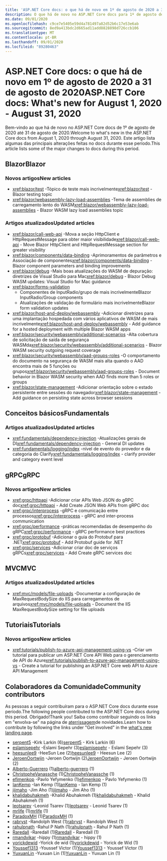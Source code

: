 ```yaml
---
title: 'ASP.NET Core docs: o que há de novo em 1º de agosto de 2020 a 31 de agosto de 2020'
description: O que há de novo no ASP.NET Core docs para 1º de agosto de 2020 a 31 de agosto de 2020.
ms.date: 09/01/2020
ms.openlocfilehash: c9ce7e5405e59d4a781497a82d52b6c17e53e6ab
ms.sourcegitcommit: 8ed9a413bdc2d665ad11add8828898d726ccb106
ms.translationtype: MT
ms.contentlocale: pt-BR
ms.lasthandoff: 09/01/2020
ms.locfileid: "89280463"
---
```

# <a name="aspnet-core-docs-whats-new-for-august-1-2020---august-31-2020"></a><span data-ttu-id="48d69-103">ASP.NET Core docs: o que há de novo em 1º de agosto de 2020 a 31 de agosto de 2020</span><span class="sxs-lookup"><span data-stu-id="48d69-103">ASP.NET Core docs: What's new for August 1, 2020 - August 31, 2020</span></span>

<span data-ttu-id="48d69-104">Bem-vindo ao que há de novo no ASP.NET Core docs de 1º de agosto de 2020 até 31 de agosto de 2020.</span><span class="sxs-lookup"><span data-stu-id="48d69-104">Welcome to what's new in the ASP.NET Core docs from August 1, 2020 through August 31, 2020.</span></span> <span data-ttu-id="48d69-105">Este artigo lista algumas das principais alterações feitas no docs durante esse período.</span><span class="sxs-lookup"><span data-stu-id="48d69-105">This article lists some of the major changes to docs during this period.</span></span>

## <a name="blazor"></a><span data-ttu-id="48d69-106">Blazor</span><span class="sxs-lookup"><span data-stu-id="48d69-106">Blazor</span></span>

### <a name="new-articles"></a><span data-ttu-id="48d69-107">Novos artigos</span><span class="sxs-lookup"><span data-stu-id="48d69-107">New articles</span></span>

- <span data-ttu-id="48d69-108"><xref:blazor/test> -Tópico de teste mais incrivelmente</span><span class="sxs-lookup"><span data-stu-id="48d69-108"><xref:blazor/test> - Blazor testing topic</span></span>
- <span data-ttu-id="48d69-109"><xref:blazor/webassembly-lazy-load-assemblies> -Tema de assemblies de carregamento lento do WASM</span><span class="sxs-lookup"><span data-stu-id="48d69-109"><xref:blazor/webassembly-lazy-load-assemblies> - Blazor WASM lazy load assemblies topic</span></span>

### <a name="updated-articles"></a><span data-ttu-id="48d69-110">Artigos atualizados</span><span class="sxs-lookup"><span data-stu-id="48d69-110">Updated articles</span></span>

- <span data-ttu-id="48d69-111"><xref:blazor/call-web-api> -Mova a seção HttpClient e HttpRequestMessage para obter maior visibilidade</span><span class="sxs-lookup"><span data-stu-id="48d69-111"><xref:blazor/call-web-api> - Move Blazor HttpClient and HttpRequestMessage section for greater visibility</span></span>
- <span data-ttu-id="48d69-112"><xref:blazor/components/data-binding> -Aprimoramentos de parâmetros e Associação de componentes</span><span class="sxs-lookup"><span data-stu-id="48d69-112"><xref:blazor/components/data-binding> - Blazor component parameters and binding improvements</span></span>
- <span data-ttu-id="48d69-113"><xref:blazor/debug> -Mais boas atualizações do WASM de depuração: diretrizes de Visual Studio para Mac</span><span class="sxs-lookup"><span data-stu-id="48d69-113"><xref:blazor/debug> - Blazor Debug WASM updates: Visual Studio for Mac guidance</span></span>
- <xref:blazor/forms-validation>
  - <span data-ttu-id="48d69-114">Componentes de InputRadio/grupo de mais incrivelmente</span><span class="sxs-lookup"><span data-stu-id="48d69-114">Blazor InputRadio/Group components</span></span>
  - <span data-ttu-id="48d69-115">Atualizações de validação de formulário mais incrivelmente</span><span class="sxs-lookup"><span data-stu-id="48d69-115">Blazor form validation updates</span></span>
- <span data-ttu-id="48d69-116"><xref:blazor/host-and-deploy/webassembly> -Adicionar diretrizes para uma implantação hospedada com vários aplicativos de WASM de mais incrivelmente</span><span class="sxs-lookup"><span data-stu-id="48d69-116"><xref:blazor/host-and-deploy/webassembly> - Add guidance for a hosted deployment with multiple Blazor WASM apps</span></span>
- <span data-ttu-id="48d69-117"><xref:blazor/security/webassembly/additional-scenarios> -Alta cobertura de solicitação de saída de segurança WASMda</span><span class="sxs-lookup"><span data-stu-id="48d69-117"><xref:blazor/security/webassembly/additional-scenarios> - Blazor WASM security outgoing request coverage</span></span>
- <span data-ttu-id="48d69-118"><xref:blazor/security/webassembly/aad-groups-roles> -O comportamento do documento na segurança de WASM mais alta quando o AAD encontra mais de 5 funções ou grupos</span><span class="sxs-lookup"><span data-stu-id="48d69-118"><xref:blazor/security/webassembly/aad-groups-roles> - Document behavior in Blazor WASM security when AAD finds more than 5 roles or groups</span></span>
- <span data-ttu-id="48d69-119"><xref:blazor/state-management> -Adicionar orientação sobre o estado persistente entre sessões do navegador</span><span class="sxs-lookup"><span data-stu-id="48d69-119"><xref:blazor/state-management> - Add guidance on persisting state across browser sessions</span></span>

## <a name="fundamentals"></a><span data-ttu-id="48d69-120">Conceitos básicos</span><span class="sxs-lookup"><span data-stu-id="48d69-120">Fundamentals</span></span>

### <a name="updated-articles"></a><span data-ttu-id="48d69-121">Artigos atualizados</span><span class="sxs-lookup"><span data-stu-id="48d69-121">Updated articles</span></span>

- <span data-ttu-id="48d69-122"><xref:fundamentals/dependency-injection> -Atualizações gerais de DI</span><span class="sxs-lookup"><span data-stu-id="48d69-122"><xref:fundamentals/dependency-injection> - General DI updates</span></span>
- <span data-ttu-id="48d69-123"><xref:fundamentals/logging/index> -nível de evento do provedor e da categoria do Clarify</span><span class="sxs-lookup"><span data-stu-id="48d69-123"><xref:fundamentals/logging/index> - clarify provider and category event level</span></span>

## <a name="grpc"></a><span data-ttu-id="48d69-124">gRPC</span><span class="sxs-lookup"><span data-stu-id="48d69-124">gRPC</span></span>

### <a name="new-articles"></a><span data-ttu-id="48d69-125">Novos artigos</span><span class="sxs-lookup"><span data-stu-id="48d69-125">New articles</span></span>

- <span data-ttu-id="48d69-126"><xref:grpc/httpapi> -Adicionar criar APIs Web JSON do gRPC doc</span><span class="sxs-lookup"><span data-stu-id="48d69-126"><xref:grpc/httpapi> - Add Create JSON Web APIs from gRPC doc</span></span>
- <span data-ttu-id="48d69-127"><xref:grpc/interprocess> -gRPC e comunicação entre processos</span><span class="sxs-lookup"><span data-stu-id="48d69-127"><xref:grpc/interprocess> - gRPC and inter-process communication</span></span>
- <span data-ttu-id="48d69-128"><xref:grpc/performance> -práticas recomendadas de desempenho do gRPC</span><span class="sxs-lookup"><span data-stu-id="48d69-128"><xref:grpc/performance> - gRPC performance best practices</span></span>
- <span data-ttu-id="48d69-129"><xref:grpc/protobuf> -Adicionar o guia do Protobuf para .NET</span><span class="sxs-lookup"><span data-stu-id="48d69-129"><xref:grpc/protobuf> - Add Protobuf guide for .NET</span></span>
- <span data-ttu-id="48d69-130"><xref:grpc/services> -Adicionar criar doc de serviços gRPCs</span><span class="sxs-lookup"><span data-stu-id="48d69-130"><xref:grpc/services> - Add Create gRPC services doc</span></span>

## <a name="mvc"></a><span data-ttu-id="48d69-131">MVC</span><span class="sxs-lookup"><span data-stu-id="48d69-131">MVC</span></span>

### <a name="updated-articles"></a><span data-ttu-id="48d69-132">Artigos atualizados</span><span class="sxs-lookup"><span data-stu-id="48d69-132">Updated articles</span></span>

- <span data-ttu-id="48d69-133"><xref:mvc/models/file-uploads> -Documentar a configuração de MaxRequestBodySize do IIS para carregamentos de arquivos</span><span class="sxs-lookup"><span data-stu-id="48d69-133"><xref:mvc/models/file-uploads> - Document the IIS MaxRequestBodySize setting for file uploads</span></span>

## <a name="tutorials"></a><span data-ttu-id="48d69-134">Tutoriais</span><span class="sxs-lookup"><span data-stu-id="48d69-134">Tutorials</span></span>

### <a name="new-articles"></a><span data-ttu-id="48d69-135">Novos artigos</span><span class="sxs-lookup"><span data-stu-id="48d69-135">New articles</span></span>

- <span data-ttu-id="48d69-136"><xref:tutorials/publish-to-azure-api-management-using-vs> -Criar um tutorial para publicar um ASP.NET Core API Web para o gerenciamento de API do Azure</span><span class="sxs-lookup"><span data-stu-id="48d69-136"><xref:tutorials/publish-to-azure-api-management-using-vs> - Create a tutorial for publishing an ASP.NET Core web API to Azure API Management</span></span>

## <a name="community-contributors"></a><span data-ttu-id="48d69-137">Colaboradores da Comunidade</span><span class="sxs-lookup"><span data-stu-id="48d69-137">Community contributors</span></span>

<span data-ttu-id="48d69-138">As pessoas a seguir contribuíram para o ASP.NET Core docs durante esse período.</span><span class="sxs-lookup"><span data-stu-id="48d69-138">The following people contributed to the ASP.NET Core docs during this period.</span></span> <span data-ttu-id="48d69-139">Obrigado!</span><span class="sxs-lookup"><span data-stu-id="48d69-139">Thank you!</span></span> <span data-ttu-id="48d69-140">Saiba como contribuir seguindo os links em "envolva-se" na página de [aterrissagem](index.yml)de novidades.</span><span class="sxs-lookup"><span data-stu-id="48d69-140">Learn how to contribute by following the links under "Get involved" in the [what's new landing page](index.yml).</span></span>

- <span data-ttu-id="48d69-141">[serpent5](https://github.com/serpent5) -Kirk Larkin (6)</span><span class="sxs-lookup"><span data-stu-id="48d69-141">[serpent5](https://github.com/serpent5) - Kirk Larkin (6)</span></span>
- <span data-ttu-id="48d69-142">[eslamisepehr](https://github.com/eslamisepehr) -Eslami Sepehr (3)</span><span class="sxs-lookup"><span data-stu-id="48d69-142">[eslamisepehr](https://github.com/eslamisepehr) - Eslami Sepehr (3)</span></span>
- <span data-ttu-id="48d69-143">[heesunlee9](https://github.com/heesunlee9) -HeeSun Lee (2)</span><span class="sxs-lookup"><span data-stu-id="48d69-143">[heesunlee9](https://github.com/heesunlee9) - Heesun Lee (2)</span></span>
- <span data-ttu-id="48d69-144">[JeroenOortwijn](https://github.com/JeroenOortwijn) -Jeroen Oortwijn (2)</span><span class="sxs-lookup"><span data-stu-id="48d69-144">[JeroenOortwijn](https://github.com/JeroenOortwijn) - Jeroen Oortwijn (2)</span></span>
- <span data-ttu-id="48d69-145">[Alberto-Guerrero](https://github.com/alberto-guerrero) (1)</span><span class="sxs-lookup"><span data-stu-id="48d69-145">[alberto-guerrero](https://github.com/alberto-guerrero) (1)</span></span>
- <span data-ttu-id="48d69-146">[ChristopheVanassche](https://github.com/ChristopheVanassche) (1)</span><span class="sxs-lookup"><span data-stu-id="48d69-146">[ChristopheVanassche](https://github.com/ChristopheVanassche) (1)</span></span>
- <span data-ttu-id="48d69-147">[efimenkop](https://github.com/efimenkop) -Pavlo Yefymenko (1)</span><span class="sxs-lookup"><span data-stu-id="48d69-147">[efimenkop](https://github.com/efimenkop) - Pavlo Yefymenko (1)</span></span>
- <span data-ttu-id="48d69-148">[IanKemp](https://github.com/IanKemp) -Ian Kemp (1)</span><span class="sxs-lookup"><span data-stu-id="48d69-148">[IanKemp](https://github.com/IanKemp) - Ian Kemp (1)</span></span>
- <span data-ttu-id="48d69-149">[jiimaho](https://github.com/jiimaho) -Jim Aho (1)</span><span class="sxs-lookup"><span data-stu-id="48d69-149">[jiimaho](https://github.com/jiimaho) - Jim Aho (1)</span></span>
- <span data-ttu-id="48d69-150">[khalidabuhakmeh](https://github.com/khalidabuhakmeh) -Khalid Abuhakmeh (1)</span><span class="sxs-lookup"><span data-stu-id="48d69-150">[khalidabuhakmeh](https://github.com/khalidabuhakmeh) - Khalid Abuhakmeh (1)</span></span>
- <span data-ttu-id="48d69-151">[leotsarev](https://github.com/leotsarev) -Leonid Tsarev (1)</span><span class="sxs-lookup"><span data-stu-id="48d69-151">[leotsarev](https://github.com/leotsarev) - Leonid Tsarev (1)</span></span>
- <span data-ttu-id="48d69-152">[mrlife](https://github.com/mrlife) (1)</span><span class="sxs-lookup"><span data-stu-id="48d69-152">[mrlife](https://github.com/mrlife) (1)</span></span>
- <span data-ttu-id="48d69-153">[ParadoxMH](https://github.com/ParadoxMH) (1)</span><span class="sxs-lookup"><span data-stu-id="48d69-153">[ParadoxMH](https://github.com/ParadoxMH) (1)</span></span>
- <span data-ttu-id="48d69-154">[rabryst](https://github.com/rabryst) -Randolph West (1)</span><span class="sxs-lookup"><span data-stu-id="48d69-154">[rabryst](https://github.com/rabryst) - Randolph West (1)</span></span>
- <span data-ttu-id="48d69-155">[rahulpnath](https://github.com/rahulpnath) -Rahul P Nath (1)</span><span class="sxs-lookup"><span data-stu-id="48d69-155">[rahulpnath](https://github.com/rahulpnath) - Rahul P Nath (1)</span></span>
- <span data-ttu-id="48d69-156">[Raredall](https://github.com/Raredall) -Raredall (1)</span><span class="sxs-lookup"><span data-stu-id="48d69-156">[Raredall](https://github.com/Raredall) - Raredall (1)</span></span>
- <span data-ttu-id="48d69-157">[rmandvikar](https://github.com/rmandvikar) -hippy (1)</span><span class="sxs-lookup"><span data-stu-id="48d69-157">[rmandvikar](https://github.com/rmandvikar) - hippy (1)</span></span>
- <span data-ttu-id="48d69-158">[yorickdewid](https://github.com/yorickdewid) -Yorick de wid (1)</span><span class="sxs-lookup"><span data-stu-id="48d69-158">[yorickdewid](https://github.com/yorickdewid) - Yorick de Wid (1)</span></span>
- <span data-ttu-id="48d69-159">[Youssef1313](https://github.com/Youssef1313) -Youssef Victor (1)</span><span class="sxs-lookup"><span data-stu-id="48d69-159">[Youssef1313](https://github.com/Youssef1313) - Youssef Victor (1)</span></span>
- <span data-ttu-id="48d69-160">[YuxuanLin](https://github.com/YuxuanLin) -Yuxuan Lin (1)</span><span class="sxs-lookup"><span data-stu-id="48d69-160">[YuxuanLin](https://github.com/YuxuanLin) - Yuxuan Lin (1)</span></span>
